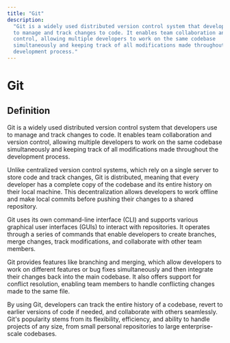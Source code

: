 ```yaml
---
title: "Git"
description:
  "Git is a widely used distributed version control system that developers use
  to manage and track changes to code. It enables team collaboration and version
  control, allowing multiple developers to work on the same codebase
  simultaneously and keeping track of all modifications made throughout the
  development process."
---
```


# Git

## Definition

Git is a widely used distributed version control system that developers use to
manage and track changes to code. It enables team collaboration and version
control, allowing multiple developers to work on the same codebase
simultaneously and keeping track of all modifications made throughout the
development process.

Unlike centralized version control systems, which rely on a single server to
store code and track changes, Git is distributed, meaning that every developer
has a complete copy of the codebase and its entire history on their local
machine. This decentralization allows developers to work offline and make local
commits before pushing their changes to a shared repository.

Git uses its own command-line interface (CLI) and supports various graphical
user interfaces (GUIs) to interact with repositories. It operates through a
series of commands that enable developers to create branches, merge changes,
track modifications, and collaborate with other team members.

Git provides features like branching and merging, which allow developers to work
on different features or bug fixes simultaneously and then integrate their
changes back into the main codebase. It also offers support for conflict
resolution, enabling team members to handle conflicting changes made to the same
file.

By using Git, developers can track the entire history of a codebase, revert to
earlier versions of code if needed, and collaborate with others seamlessly.
Git's popularity stems from its flexibility, efficiency, and ability to handle
projects of any size, from small personal repositories to large enterprise-scale
codebases.
